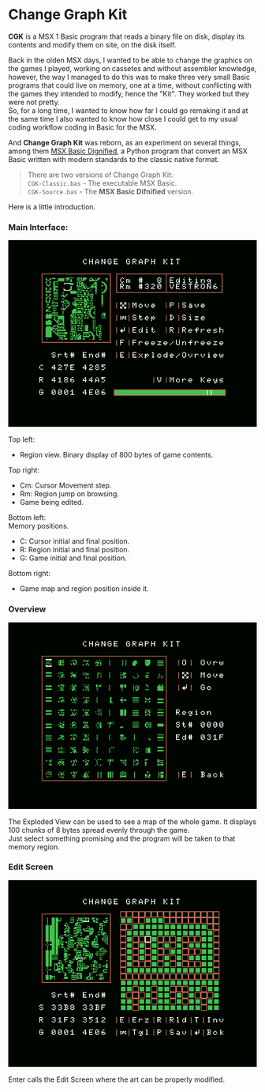 # Change Graph Kit  

**CGK** is a MSX 1 Basic program that reads a binary file on disk, display its contents and modify them on site, on the disk itself.  

Back in the olden MSX days, I wanted to be able to change the graphics on the games I played, working on cassetes and without assembler knowledge, however, the way I managed to do this was to make three very small Basic programs that could live on memory, one at a time, without conflicting with the games they intended to modify, hence the "Kit". They worked but they were not pretty.  
So, for a long time, I wanted to know how far I could go remaking it and at the same time I also wanted to know how close I could get to my usual coding workflow coding in Basic for the MSX.  

And **Change Graph Kit** was reborn, as an experiment on several things, among them [MSX Basic Dignified](https://github.com/farique1/msx-basic-dignified), a Python program that convert an MSX Basic written with modern standards to the classic native format.   

> There are two versions of Change Graph Kit:  
>`CGK-Classic.bas` - The executable MSX Basic.  
>`CGK-Source.bas` - The **MSX Basic Difnified** version.  


Here is a little introduction.  

### Main Interface:  
![# Main Interface](https://github.com/farique1/Change-Graph-Kit/blob/master/Images/Main%20Interface.png)  

Top left:  
- Region view. Binary display of 800 bytes of game contents.  

Top right:  
- Cm: Cursor Movement step.  
- Rm: Region jump on browsing.  
- Game being edited.  

Bottom left:  
Memory positions.  
- C: Cursor initial and final position.  
- R: Region initial and final position.  
- G: Game initial and final position.  

Bottom right:  
- Game map and region position inside it.  


### Overview  
![# Overview](https://github.com/farique1/Change-Graph-Kit/blob/master/Images/Overview.png)  

The Exploded View can be used to see a map of the whole game. It displays 100 chunks of 8 bytes spread evenly through the game.  
 Just select something promising and the program will be taken to that memory region.  

### Edit Screen  
![# Edit Screen](https://github.com/farique1/Change-Graph-Kit/blob/master/Images/Edit%20Screen.png)     

Enter calls the Edit Screen where the art can be properly modified.  
